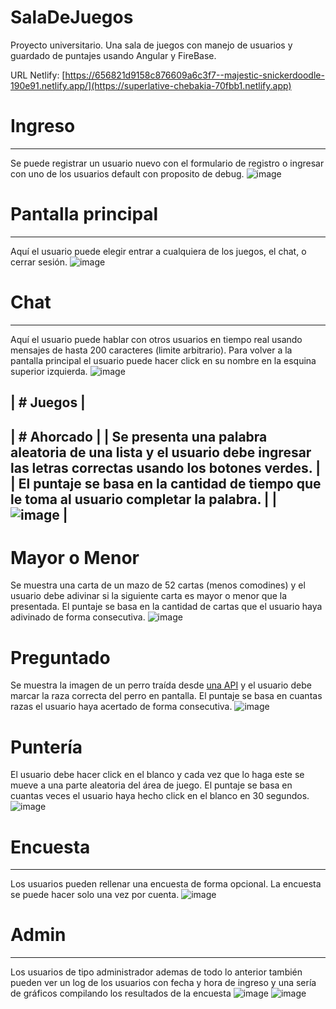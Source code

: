 # SalaDeJuegos
Proyecto universitario.
Una sala de juegos con manejo de usuarios y guardado de puntajes usando Angular y FireBase.

URL Netlify:
[https://656821d9158c876609a6c3f7--majestic-snickerdoodle-190e91.netlify.app/](https://superlative-chebakia-70fbb1.netlify.app)

# Ingreso
------------
Se puede registrar un usuario nuevo con el formulario de registro o ingresar con uno de los usuarios default con proposito de debug.
![image](https://github.com/PerezJoaquinOmar/SalaDeJuegos/assets/45296767/796ab03d-1992-42f3-906b-f45eb23699d1)

# Pantalla principal
------------
Aquí el usuario puede elegir entrar a cualquiera de los juegos, el chat, o cerrar sesión.
![image](https://github.com/PerezJoaquinOmar/SalaDeJuegos/assets/45296767/6f3693ef-3214-439e-b355-89ced04c6bef)

# Chat
------------
Aquí el usuario puede hablar con otros usuarios en tiempo real usando mensajes de hasta 200 caracteres (limite arbitrario).
Para volver a la pantalla principal el usuario puede hacer click en su nombre en la esquina superior izquierda.
![image](https://github.com/PerezJoaquinOmar/SalaDeJuegos/assets/45296767/ca09e779-244b-40d8-928d-988363cf76d1)

| # Juegos |
------------
| # Ahorcado |
| Se presenta una palabra aleatoria de una lista y el usuario debe ingresar las letras correctas usando los botones verdes. |
| El puntaje se basa en la cantidad de tiempo que le toma al usuario completar la palabra. |
| ![image](https://github.com/PerezJoaquinOmar/SalaDeJuegos/assets/45296767/8f854a03-e548-446a-99bc-02f148c1fae2) |
--------------
# Mayor o Menor
Se muestra una carta de un mazo de 52 cartas (menos comodines) y el usuario debe adivinar si la siguiente carta es mayor o menor que la presentada.
El puntaje se basa en la cantidad de cartas que el usuario haya adivinado de forma consecutiva.
![image](https://github.com/PerezJoaquinOmar/SalaDeJuegos/assets/45296767/c183af0c-9f12-401e-96df-798d7f111cef)

# Preguntado
Se muestra la imagen de un perro traída desde [una API](https://dog.ceo/dog-api/) y el usuario debe marcar la raza correcta del perro en pantalla.
El puntaje se basa en cuantas razas el usuario haya acertado de forma consecutiva.
![image](https://github.com/PerezJoaquinOmar/SalaDeJuegos/assets/45296767/ab5a8804-f962-462f-b2c3-1e8e7fd3be43)

# Puntería
El usuario debe hacer click en el blanco y cada vez que lo haga este se mueve a una parte aleatoria del área de juego.
El puntaje se basa en cuantas veces el usuario haya hecho click en el blanco en 30 segundos.
![image](https://github.com/PerezJoaquinOmar/SalaDeJuegos/assets/45296767/dacfbb67-404c-42bc-ae79-28fb39b78754)

# Encuesta
-----
Los usuarios pueden rellenar una encuesta de forma opcional. La encuesta se puede hacer solo una vez por cuenta.
![image](https://github.com/PerezJoaquinOmar/SalaDeJuegos/assets/45296767/b454ca27-08c3-4913-ba84-36de49653f78)

# Admin
-----
Los usuarios de tipo administrador ademas de todo lo anterior también pueden ver un log de los usuarios con fecha y hora de ingreso y una sería de gráficos compilando los resultados de la encuesta
![image](https://github.com/PerezJoaquinOmar/SalaDeJuegos/assets/45296767/f20ddf66-a80b-45ce-89dd-9264648af29e)
![image](https://github.com/PerezJoaquinOmar/SalaDeJuegos/assets/45296767/bbc0724f-e5aa-42c4-ae3a-ccaf0505d7a3)


